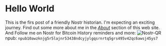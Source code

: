 
# **Hello World**
This is the firs post of a friendly Nostr historian. I'm expecting an exciting journey. Find out some more about me in the *[About](https://bitcal.21ideas.org/about/)* section of this web site. And Follow me on Nostr for Bitcoin History reminders and more:
![Nostr-QR](https://nostr.build/i/nostr.build_e508f65fb18423f9af8f1f38eb46ed087bbe6dcb153619043666c834aee61604.png) 
npub: `npub10awzknjg5r5lajnr53438ndcyjylgqsrnrtq5grs495v42qc6awsj45ys7`
